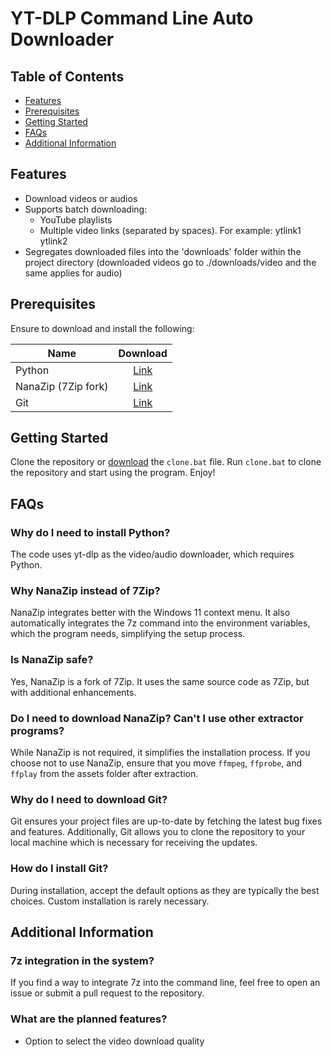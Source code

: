 # YT-DLP Command Line Auto Downloader

## Table of Contents
- [Features](#features)
- [Prerequisites](#prerequisites)
- [Getting Started](#getting-started)
- [FAQs](#faqs)
- [Additional Information](#additional-information)

## Features
- Download videos or audios
- Supports batch downloading:
  - YouTube playlists
  - Multiple video links (separated by spaces). For example: ytlink1 ytlink2
- Segregates downloaded files into the 'downloads' folder within the project directory (downloaded videos go to ./downloads/video and the same applies for audio)

## Prerequisites
Ensure to download and install the following:

| Name                |                                   Download                                   |
| ------------------- | :--------------------------------------------------------------------------: |
| Python              |                  [Link](https://www.python.org/downloads/)                   |
| NanaZip (7Zip fork) | [Link](https://www.microsoft.com/store/productId/9N8G7TSCL18R?ocid=pdpshare) |
| Git                 |                   [Link](https://git-scm.com/download/win)                   |

## Getting Started

Clone the repository or [download](https://github.com/PizzaSpark/yt-dlp-auto-downloader/releases/download/1/clone.bat) the `clone.bat` file. Run `clone.bat` to clone the repository and start using the program. Enjoy!

## FAQs
### Why do I need to install Python?
The code uses yt-dlp as the video/audio downloader, which requires Python.

### Why NanaZip instead of 7Zip?
NanaZip integrates better with the Windows 11 context menu. It also automatically integrates the 7z command into the environment variables, which the program needs, simplifying the setup process.

### Is NanaZip safe?
Yes, NanaZip is a fork of 7Zip. It uses the same source code as 7Zip, but with additional enhancements.

### Do I need to download NanaZip? Can't I use other extractor programs?
While NanaZip is not required, it simplifies the installation process. If you choose not to use NanaZip, ensure that you move `ffmpeg`, `ffprobe`, and `ffplay` from the assets folder after extraction.

### Why do I need to download Git?
Git ensures your project files are up-to-date by fetching the latest bug fixes and features. Additionally, Git allows you to clone the repository to your local machine which is necessary for receiving the updates.

### How do I install Git?
During installation, accept the default options as they are typically the best choices. Custom installation is rarely necessary.

## Additional Information

### 7z integration in the system?
If you find a way to integrate 7z into the command line, feel free to open an issue or submit a pull request to the repository.

### What are the planned features?
- Option to select the video download quality
